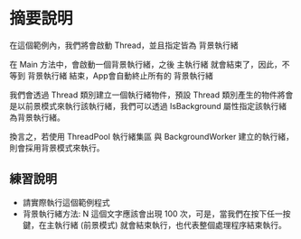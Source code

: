 # 摘要說明

在這個範例內，我們將會啟動 Thread，並且指定皆為 背景執行緒

在 Main 方法中，會啟動一個背景執行緒，之後 主執行緒 就會結束了，因此，不等到 背景執行緒 結束，App會自動終止所有的 背景執行緒


我們會透過 Thread 類別建立一個執行緒物件，預設 Thread 類別產生的物件將會是以前景模式來執行該執行緒，我們可以透過 IsBackground 屬性指定該執行緒為背景執行緒。

換言之，若使用 ThreadPool 執行緒集區 與 BackgroundWorker 建立的執行緒，則會採用背景模式來執行。

## 練習說明

* 請實際執行這個範例程式
* 背景執行緒方法: N
  這個文字應該會出現 100 次，可是，當我們在按下任一按鍵，在主執行緒 (前景模式) 就會結束執行，也代表整個處理程序結束執行。
  